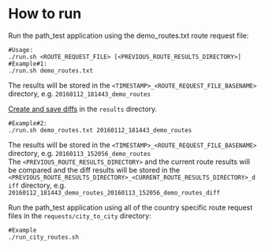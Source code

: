 # How to run  
Run the path_test application using the demo_routes.txt route request file:
```
#Usage:
./run.sh <ROUTE_REQUEST_FILE> [<PREVIOUS_ROUTE_RESULTS_DIRECTORY>]
#Example#1:
./run.sh demo_routes.txt
```
The results will be stored in the `<TIMESTAMP>_<ROUTE_REQUEST_FILE_BASENAME>` directory, e.g. `20160112_181443_demo_routes`

[Create and save diffs](https://github.com/valhalla/tools/blob/master/path_test_scripts/results/README.md) in the `results` directory.

```
#Example#2:
./run.sh demo_routes.txt 20160112_181443_demo_routes
```
The results will be stored in the `<TIMESTAMP>_<ROUTE_REQUEST_FILE_BASENAME>` directory, e.g. `20160113_152056_demo_routes`  
The `<PREVIOUS_ROUTE_RESULTS_DIRECTORY>` and the current route results will be compared and the diff results will be stored in the `<PREVIOUS_ROUTE_RESULTS_DIRECTORY>_<CURRENT_ROUTE_RESULTS_DIRECTORY>_diff` directory, e.g. `20160112_181443_demo_routes_20160113_152056_demo_routes_diff`
  
Run the path_test application using all of the country specific route request files in the `requests/city_to_city` directory:  
```
#Example
./run_city_routes.sh
```
